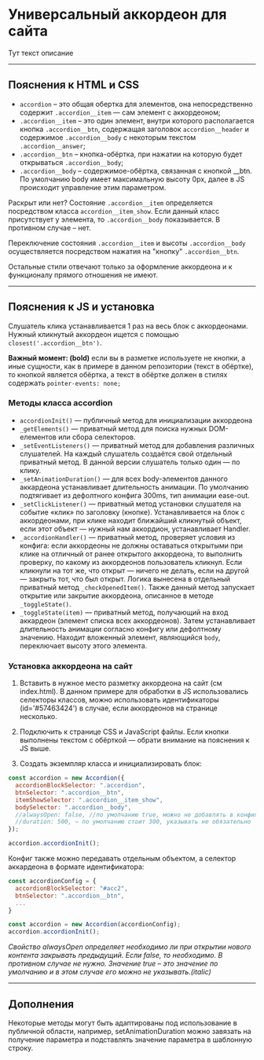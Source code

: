 # Универсальный аккордеон для сайта
Тут текст описание
____
## Пояснения к HTML и CSS
* `accordion` – это общая обертка для элементов, она непосредственно содержит `.accordion__item` — сам элемент с аккордеоном;
* `.accordion__item` – это один элемент, внутри которого располагается кнопка `.accordion__btn`, содержащая заголовок `accordion__header` и содержимое `.accordion__body` с некоторым текстом `.accordion__answer`;
* `.accordion__btn` – кнопка-обёртка, при нажатии на которую будет открываться `.accordion__body`;
* `.accordion__body` – содержимое-обёртка, связанная с кнопкой __btn. По умолчанию body имеет максимальную высоту 0px, далее в JS происходит управление этим параметром.

Раскрыт или нет? Состояние `.accordion__item` определяется посредством класса `accordion__item_show`. Если данный класс присутствует у элемента, то `.accordion__body` показывается. В противном случае – нет.

Переключение состояния `.accordion__item` и высоты `.accordion__body`  осуществляется посредством нажатия на "кнопку" `.accordion__btn`.

Остальные стили отвечают только за оформление аккордеона и к функционалу прямого отношения не имеют.


___
## Пояснения к JS и установка
Слушатель клика устанавливается 1 раз на весь блок с аккордеонами. Нужный кликнутый аккордеон ищется с помощью `closest('.accordion__btn')`.

__Важный момент: (bold)__ если вы в разметке используете не кнопки, а иные сущности, как в примере в данном репозитории (текст в обёртке), то кнопкой является обёртка, а текст в обёртке должен в стилях содержать `pointer-events: none;` 

### Методы класса accordion
* `accordionInit()` — публичный метод для инициализации аккордеона
* `_getElements()` — приватный метод для поиска нужных DOM-елементов или сбора селекторов.
* `_setEventListeners()` — приватный метод для добавления различных слушателей. На каждый слушатель создаётся свой отдельный приватный метод. В данной версии слушатель только один — по клику.
* `_setAnimationDuration()` — для всех body-элементов данного аккардеона устанавливает длительность анимации. По умолчанию подтягивает из дефолтного конфига 300ms, тип анимации ease-out.
* `_setClickListener()` — приватный метод установки слушателя на событие «клик» по заголовку (кнопке). Устанавливается на блок с аккордеонами, при клике находит ближайший кликнутый объект, если этот объект — нужный нам аккордион, устанавливает Handler.
* `_accordionHandler()` — приватный метод, проверяет условия из конфига: если аккордеоны не должны оставаться открытыми при клике на отличный от ранее открытого аккордеона, то выполнить проверку, по какому из аккордеонов пользователь кликнул. Если кликнули на тот же, что открыт — ничего не делать, если на другой — закрыть тот, что был открыт. Логика вынесена в отдельный приватный метод `_checkOpenedItem()`. Также данный метод запускает открытие или закрытие аккордеона, описанное в методе `_toggleState()`.
* `_toggleState(item)` — приватный метод, получающий на вход аккардеон  (элемент списка всех аккордеонов). Затем устанавливает длительность анимации согласно конфигу или дефолтному значению. Находит вложенный элемент, являющийся `body`, переключает высоту этого элемента.

### Установка аккордеона на сайт
1. Вставить в нужное место разметку аккордеона на сайт (см index.html). В данном примере для обработки в JS использовались селекторы классов, можно использовать идентификаторы (id='#57463424') в случае, если аккордеонов на странице несколько.

2. Подключить к странице CSS и JavaScript файлы. Если кнопки выполнены текстом с обёрткой — обрати внимание на пояснения к JS выше.

3. Создать экземпляр класса и инициализировать блок:

```js
const accordion = new Accordion({
  accordionBlockSelector: ".accordion",
  btnSelector: ".accordion__btn",
  itemShowSelector: ".accordion__item_show",
  bodySelector: ".accordion__body",
  //alwaysOpen: false, //по умолчанию true, можно не добавлять в конфиг, если нужно, чтобы аккордеоны оставались открытыми
  //duration: 500, — по умолчанию стоит 300, указывать не обязательно
});

accordion.accordionInit();
```

Конфиг также можно передавать отдельным объектом, а селектор аккардеона в формате идентификатора:

```js
const accordionConfig = {
  accordionBlockSelector: "#acc2",
  btnSelector: ".accordion__btn",
  ...
}

const accordion = new Accordion(accordionConfig);
accordion.accordionInit();
```

_Свойство alwaysOpen определяет необходимо ли при открытии нового контента закрывать предыдущий. Если false, то необходимо. В противном случае не нужно. Значение true – это значение по умолчанию и в этом случае его можно не указывать.(italic)_


___
## Дополнения
Некоторые методы могут быть адаптированы под использование в публичной области, например, setAnimationDuration можно завязать на получение параметра и подставлять значение параметра в шаблонную строку. 
